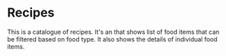 # Recipes
This is a catalogue of recipes. It's an that shows list of food items that can be filtered based on food type. It also shows the details of individual food items.
